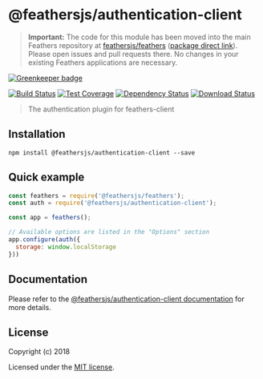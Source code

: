# @feathersjs/authentication-client


> __Important:__ The code for this module has been moved into the main Feathers repository at [feathersjs/feathers](https://github.com/feathersjs/feathers) ([package direct link](https://github.com/feathersjs/feathers/tree/master/packages/authentication-client)). Please open issues and pull requests there. No changes in your existing Feathers applications are necessary.

[![Greenkeeper badge](https://badges.greenkeeper.io/feathersjs/authentication-client.svg)](https://greenkeeper.io/)

[![Build Status](https://travis-ci.org/feathersjs/authentication-client.png?branch=master)](https://travis-ci.org/feathersjs/authentication-client)
[![Test Coverage](https://api.codeclimate.com/v1/badges/b2d2b018d2bf75f9bcc8/test_coverage)](https://codeclimate.com/github/feathersjs/authentication-client/test_coverage)
[![Dependency Status](https://img.shields.io/david/feathersjs/authentication-client.svg?style=flat-square)](https://david-dm.org/feathersjs/authentication-client)
[![Download Status](https://img.shields.io/npm/dm/@feathersjs/authentication-client.svg?style=flat-square)](https://www.npmjs.com/package/@feathersjs/authentication-client)

> The authentication plugin for feathers-client

## Installation

```
npm install @feathersjs/authentication-client --save
```

## Quick example

```js
const feathers = require('@feathersjs/feathers');
const auth = require('@feathersjs/authentication-client');

const app = feathers();

// Available options are listed in the "Options" section
app.configure(auth({
  storage: window.localStorage
}))
```

## Documentation

Please refer to the [@feathersjs/authentication-client documentation](https://docs.feathersjs.com/api/authentication/client.html) for more details.

## License

Copyright (c) 2018

Licensed under the [MIT license](LICENSE).
